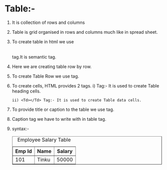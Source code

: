 # Table:- 
 1. It is collection of rows and columns
 2. Table is grid organised in rows and   columns much like in spread sheet.
 3. To create table in html we use <table></table> tag.It is semantic tag.
 4. Here we are creating table row by row. 
 5. To create Table Row we use <Tr></Tr> tag.
 6. To create cells, HTML provides 2 tags.
        i) <Th></Th> Tag:- It is used to create Table heading cells.

        ii) <Td></Td> Tag:- It is used to create Table data cells.

7. To provide title or caption to the table we use <caption></caption> tag.

8. Caption tag we have to write with in table tag.

9. syntax:- 
            <table border="1">
                <caption>Employee Salary Table</caption>
                    <tr>
                        <th>Emp Id</th>
                        <th>Name</th>
                        <th>Salary</th>
                    </tr>
                    <tr>
                        <td>101</td>
                        <td>Tinku</td>
                        <td>50000</td>
                    </tr>
            </table>

